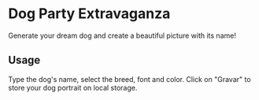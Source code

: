 # Dog Party Extravaganza

Generate your dream dog and create a beautiful picture with its name!

## Usage

Type the dog's name, select the breed, font and color. Click on "Gravar" to
store your dog portrait on local storage.